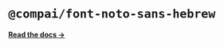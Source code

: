 # `@compai/font-noto-sans-hebrew`

[**Read the docs &rarr;**](https://components.ai/docs/typefaces/noto-sans-hebrew)
